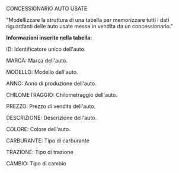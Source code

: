 CONCESSIONARIO AUTO USATE

"Modellizzare la struttura di una tabella per memorizzare tutti i dati riguardanti delle auto usate messe in vendita da un concessionario."

**Informazioni inserite nella tabella:**

ID: Identificatore unico dell'auto.

MARCA: Marca dell'auto.

MODELLO: Modello dell'auto.

ANNO: Anno di produzione dell'auto.

CHILOMETRAGGIO: Chilometraggio dell'auto.

PREZZO: Prezzo di vendita dell'auto.

DESCRIZIONE: Descrizione dell'auto.

COLORE: Colore dell'auto.

CARBURANTE: Tipo di carburante

TRAZIONE: Tipo di trazione

CAMBIO: Tipo di cambio
